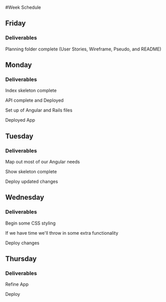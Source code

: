 #Week Schedule

<h2>Friday</h2>
<h3>Deliverables</h3>
<p>Planning folder complete (User Stories, Wireframe, Pseudo, and README)</p>
<h2>Monday</h2>
<h3>Deliverables</h3>
<p>Index skeleton complete</p>
<p>API complete and Deployed</p>
<p>Set up of Angular and Rails files</p>
<p>Deployed App</p>
<h2>Tuesday</h2>
<h3>Deliverables</h3>
<p>Map out most of our Angular needs</p>
<p>Show skeleton complete</p>
<p>Deploy updated changes</p>
<h2>Wednesday</h2>
<h3>Deliverables</h3>
<p>Begin some CSS styling</p>
<p>If we have time we'll throw in some extra functionality</p>
<p>Deploy changes</p>
<h2>Thursday</h2>
<h3>Deliverables</h3>
<p>Refine App</p>
<p>Deploy</p>
